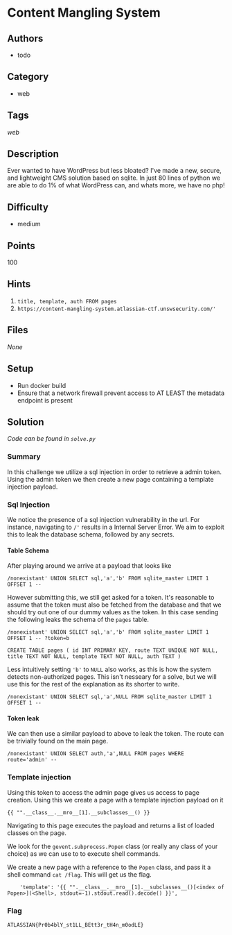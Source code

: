 # Content Mangling System

## Authors

* todo

## Category

* web

## Tags

_web_

## Description

Ever wanted to have WordPress but less bloated? I've made a new, secure, and lightweight CMS solution based on sqlite.
In just 80 lines of python we are able to do 1% of what WordPress can, and whats more, we have no php!

## Difficulty

* medium

## Points

100

## Hints

1. `title, template, auth FROM pages`
2. `https://content-mangling-system.atlassian-ctf.unswsecurity.com/'`

## Files

_None_

## Setup

* Run docker build
* Ensure that a network firewall prevent access to AT LEAST the metadata endpoint is present

## Solution

_Code can be found in `solve.py`_

### Summary

In this challenge we utilize a sql injection in order to retrieve a admin token. Using the admin token we then create a new page containing a template injection payload.

### Sql Injection

We notice the presence of a sql injection vulnerability in the url. For instance, navigating to `/'` results in a Internal Server Error. We aim to exploit this to leak the database schema, followed by any secrets.

#### Table Schema

After playing around we arrive at a payload that looks like

```text
/nonexistant' UNION SELECT sql,'a','b' FROM sqlite_master LIMIT 1 OFFSET 1 -- 
```

However submitting this, we still get asked for a token. It's reasonable to assume that the token must also be fetched from the database and that we should try out one of our dummy values as the token. In this case sending the following leaks the schema of the `pages` table.

```text
/nonexistant' UNION SELECT sql,'a','b' FROM sqlite_master LIMIT 1 OFFSET 1 -- ?token=b

CREATE TABLE pages ( id INT PRIMARY KEY, route TEXT UNIQUE NOT NULL, title TEXT NOT NULL, template TEXT NOT NULL, auth TEXT )
```

Less intuitively setting `'b'` to `NULL` also works, as this is how the system detects non-authorized pages. This isn't nesseary for a solve, but we will use this for the rest of the explanation as its shorter to write.

```text
/nonexistant' UNION SELECT sql,'a',NULL FROM sqlite_master LIMIT 1 OFFSET 1 -- 
```

#### Token leak

We can then use a similar payload to above to leak the token. The route can be trivially found on the main page.

```text
/nonexistant' UNION SELECT auth,'a',NULL FROM pages WHERE route='admin' --
```

### Template injection

Using this token to access the admin page gives us access to page creation. Using this we create a page with a template injection payload on it

```text
{{ "".__class__.__mro__[1].__subclasses__() }}
```

Navigating to this page executes the payload and returns a list of loaded classes on the page.

We look for the `gevent.subprocess.Popen` class (or really any class of your choice) as we can use to to execute shell commands.

We create a new page with a reference to the `Popen` class, and pass it a shell command `cat /flag`. This will get us the flag.

```text
    'template': '{{ "".__class__.__mro__[1].__subclasses__()[<index of Popen>](<Shell>, stdout=-1).stdout.read().decode() }}',
```

### Flag
`ATLASSIAN{Pr0b4blY_st1LL_BEtt3r_tH4n_m0odLE}`